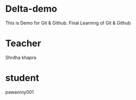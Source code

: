 # Delta-demo
This is Demo for Git &amp; Github.
Final Learning of Git & Github 

# Teacher 
Shrdha khapra

# student 
pawanroy001

